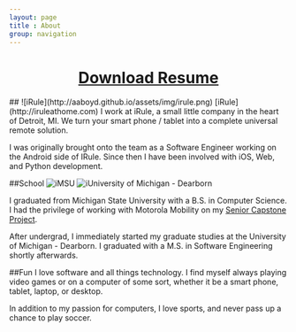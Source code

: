 ```yaml
---
layout: page
title : About
group: navigation
---
```

<div style="text-align:center">
<h1><a href="http://aaboyd.github.io/assets/files/Alex Boyd Resume.pdf">Download Resume</a></h1>
</div>
## ![iRule](http://aaboyd.github.io/assets/img/irule.png) [iRule](http://iruleathome.com)
I work at iRule, a small little company in the heart of Detroit, MI. We turn your smart phone / tablet into a complete universal remote solution.

I was originally brought onto the team as a Software Engineer working on the Android side of IRule.  Since then I have been involved with iOS, Web, and Python development.

##School
![iMSU](http://aaboyd.github.io/assets/img/msu.png) ![iUniversity of Michigan - Dearborn](http://aaboyd.github.io/assets/img/umd.png)

I graduated from Michigan State University with a B.S. in Computer Science.  I had the privilege of working with Motorola Mobility on my [Senior Capstone Project](http://www.capstone.cse.msu.edu/2011-01/projects/motorola-mobility/).

After undergrad, I immediately started my graduate studies at the University of Michigan - Dearborn.  I graduated with a M.S. in Software Engineering shortly afterwards.

##Fun
I love software and all things technology.  I find myself always playing video games or on a computer of some sort, whether it be a smart phone, tablet, laptop, or desktop.

In addition to my passion for computers, I love sports, and never pass up a chance to play soccer.